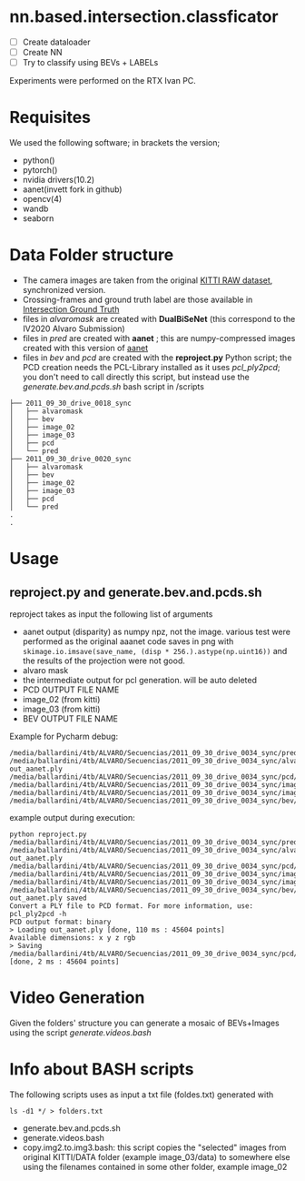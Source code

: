# nn.based.intersection.classficator

- [ ] Create dataloader
- [ ] Create NN
- [ ] Try to classify using BEVs + LABELs

Experiments were performed on the RTX Ivan PC.

# Requisites

We used the following software; in brackets the version;

- python()
- pytorch()
- nvidia drivers(10.2)
- aanet(invett fork in github)
- opencv(4)
- wandb
- seaborn

# Data Folder structure

- The camera images are taken from the original [KITTI RAW dataset](http://www.cvlibs.net/datasets/kitti/raw_data.php), synchronized version. 
- Crossing-frames and ground truth label are those available in [Intersection Ground Truth](https://ira.disco.unimib.it/research/robotic-perception-research/road-layout-estimation/an-online-probabilistic-road-intersection-detector/intersection-ground-truth/)
- files in *alvaromask* are created with **DualBiSeNet** (this correspond to the IV2020 Alvaro Submission)
- files in *pred* are created with **aanet** ; this are numpy-compressed images created with this version of [aanet](https://github.com/invett/aanet)
- files in *bev* and *pcd* are created with the **reproject.py** Python script; the PCD creation needs the PCL-Library installed as it uses *pcl_ply2pcd*; you don't need to call directly this script, but instead use the *generate.bev.and.pcds.sh* bash script in /scripts 

```.
├── 2011_09_30_drive_0018_sync
│   ├── alvaromask
│   ├── bev
│   ├── image_02
│   ├── image_03
│   ├── pcd
│   └── pred
├── 2011_09_30_drive_0020_sync
│   ├── alvaromask
│   ├── bev
│   ├── image_02
│   ├── image_03
│   ├── pcd
│   └── pred
.
.
```

# Usage

## reproject.py and generate.bev.and.pcds.sh

reproject takes as input the following list of arguments

- aanet output (disparity) as numpy npz, not the image. various test were performed as the original aaanet code saves in png with ```skimage.io.imsave(save_name, (disp * 256.).astype(np.uint16))``` and the results of the projection were not good.
- alvaro mask
- the intermediate output for pcl generation. will be auto deleted 
- PCD OUTPUT FILE NAME
- image_02 (from kitti)
- image_03 (from kitti)
- BEV OUTPUT FILE NAME


Example for Pycharm debug:
```
/media/ballardini/4tb/ALVARO/Secuencias/2011_09_30_drive_0034_sync/pred/0000001018_pred.npz
/media/ballardini/4tb/ALVARO/Secuencias/2011_09_30_drive_0034_sync/alvaromask/0000001018pred.png
out_aanet.ply 
/media/ballardini/4tb/ALVARO/Secuencias/2011_09_30_drive_0034_sync/pcd/0000001018.pcd 
/media/ballardini/4tb/ALVARO/Secuencias/2011_09_30_drive_0034_sync/image_02/0000001018.png 
/media/ballardini/4tb/ALVARO/Secuencias/2011_09_30_drive_0034_sync/image_03/0000001018.png 
/media/ballardini/4tb/ALVARO/Secuencias/2011_09_30_drive_0034_sync/bev/0000001018.png
```

example output during execution:

```
python reproject.py /media/ballardini/4tb/ALVARO/Secuencias/2011_09_30_drive_0034_sync/pred/0000001017_pred.npz /media/ballardini/4tb/ALVARO/Secuencias/2011_09_30_drive_0034_sync/alvaromask/0000001017pred.png out_aanet.ply /media/ballardini/4tb/ALVARO/Secuencias/2011_09_30_drive_0034_sync/pcd/0000001017.pcd /media/ballardini/4tb/ALVARO/Secuencias/2011_09_30_drive_0034_sync/image_02/0000001017.png /media/ballardini/4tb/ALVARO/Secuencias/2011_09_30_drive_0034_sync/image_03/0000001017.png /media/ballardini/4tb/ALVARO/Secuencias/2011_09_30_drive_0034_sync/bev/0000001017.png
out_aanet.ply saved
Convert a PLY file to PCD format. For more information, use: pcl_ply2pcd -h
PCD output format: binary
> Loading out_aanet.ply [done, 110 ms : 45604 points]
Available dimensions: x y z rgb
> Saving /media/ballardini/4tb/ALVARO/Secuencias/2011_09_30_drive_0034_sync/pcd/0000001017.pcd [done, 2 ms : 45604 points]
```

# Video Generation

Given the folders' structure you can generate a mosaic of BEVs+Images using the script _generate.videos.bash_

# Info about BASH scripts

The following scripts uses as input a txt file (foldes.txt) generated with 

```ls -d1 */ > folders.txt```

- generate.bev.and.pcds.sh
- generate.videos.bash
- copy.img2.to.img3.bash: this script copies the "selected" images from original KITTI/DATA folder (example image_03/data) to somewhere else using the filenames contained in some other folder, example image_02
